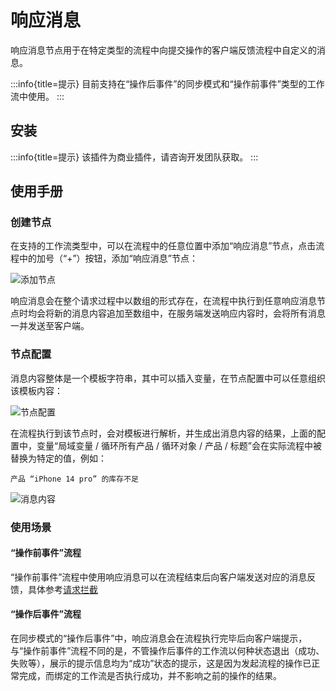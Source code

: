# 响应消息

响应消息节点用于在特定类型的流程中向提交操作的客户端反馈流程中自定义的消息。

:::info{title=提示}
目前支持在“操作后事件”的同步模式和“操作前事件”类型的工作流中使用。
:::

## 安装

:::info{title=提示}
该插件为商业插件，请咨询开发团队获取。
:::

## 使用手册

### 创建节点

在支持的工作流类型中，可以在流程中的任意位置中添加“响应消息”节点，点击流程中的加号（“+”）按钮，添加“响应消息”节点：

![添加节点](https://nocobase-docs.oss-cn-beijing.aliyuncs.com/eac2b3565e95e4ce59f340624062ed3d.png)

响应消息会在整个请求过程中以数组的形式存在，在流程中执行到任意响应消息节点时均会将新的消息内容追加至数组中，在服务端发送响应内容时，会将所有消息一并发送至客户端。

### 节点配置

消息内容整体是一个模板字符串，其中可以插入变量，在节点配置中可以任意组织该模板内容：

![节点配置](https://nocobase-docs.oss-cn-beijing.aliyuncs.com/d5fa5f4002d50baf3ba16048818fddfc.png)

在流程执行到该节点时，会对模板进行解析，并生成出消息内容的结果，上面的配置中，变量“局域变量 / 循环所有产品 / 循环对象 / 产品 / 标题”会在实际流程中被替换为特定的值，例如：

```
产品 “iPhone 14 pro” 的库存不足
```

![消息内容](https://nocobase-docs.oss-cn-beijing.aliyuncs.com/06bd4a6b6ec499c853f0c39987f63a6a.png)

### 使用场景

#### “操作前事件”流程

“操作前事件”流程中使用响应消息可以在流程结束后向客户端发送对应的消息反馈，具体参考[请求拦截](../../workflow-request-interceptor/index/index.md)

#### “操作后事件”流程

在同步模式的“操作后事件”中，响应消息会在流程执行完毕后向客户端提示，与“操作前事件”流程不同的是，不管操作后事件的工作流以何种状态退出（成功、失败等），展示的提示信息均为“成功”状态的提示，这是因为发起流程的操作已正常完成，而绑定的工作流是否执行成功，并不影响之前的操作的结果。
